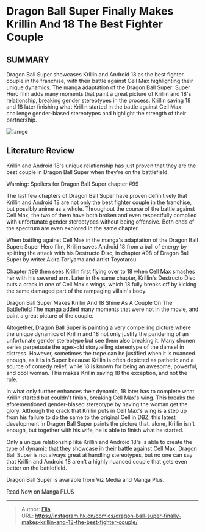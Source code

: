 # Dragon Ball Super Finally Makes Krillin And 18 The Best Fighter Couple


## SUMMARY 



  Dragon Ball Super showcases Krillin and Android 18 as the best fighter couple in the franchise, with their battle against Cell Max highlighting their unique dynamics.   The manga adaptation of the Dragon Ball Super: Super Hero film adds many moments that paint a great picture of Krillin and 18&#39;s relationship, breaking gender stereotypes in the process.   Krillin saving 18 and 18 later finishing what Krillin started in the battle against Cell Max challenge gender-biased stereotypes and highlight the strength of their partnership.  

![iamge](https://static1.srcdn.com/wordpress/wp-content/uploads/2018/02/Krillin-Android-18-Tournament-of-Power.jpg)

## Literature Review

Krillin and Android 18&#39;s unique relationship has just proven that they are the best couple in Dragon Ball Super when they&#39;re on the battlefield. 




Warning: Spoilers for Dragon Ball Super chapter #99




The last few chapters of Dragon Ball Super have proven definitively that Krillin and Android 18 are not only the best fighter couple in the franchise, but possibly anime as a whole. Throughout the course of the battle against Cell Max, the two of them have both broken and even respectfully complied with unfortunate gender stereotypes without being offensive. Both ends of the spectrum are even explored in the same chapter.

When battling against Cell Max in the manga&#39;s adaptation of the Dragon Ball Super: Super Hero film, Krillin saves Android 18 from a ball of energy by splitting the attack with his Destructo Disc, in chapter #98 of Dragon Ball Super by writer Akira Toriyama and artist Toyotarou.

          

Chapter #99 then sees Krillin first flying over to 18 when Cell Max smashes her with his severed arm. Later in the same chapter, Krillin&#39;s Destructo Disc puts a crack in one of Cell Max&#39;s wings, which 18 fully breaks off by kicking the same damaged part of the rampaging villain&#39;s body.





 Dragon Ball Super Makes Krillin And 18 Shine As A Couple On The Battlefield 
The manga added many moments that were not in the movie, and paint a great picture of the couple.
         

Altogether, Dragon Ball Super is painting a very compelling picture where the unique dynamics of Krillin and 18 not only justify the pandering of an unfortunate gender stereotype but see them also breaking it. Many shonen series perpetuate the ages-old storytelling stereotype of the damsel in distress. However, sometimes the trope can be justified when it is nuanced enough, as it is in Super because Krillin is often depicted as pathetic and a source of comedy relief, while 18 is known for being an awesome, powerful, and cool woman. This makes Krillin saving 18 the exception, and not the rule.

In what only further enhances their dynamic, 18 later has to complete what Krillin started but couldn&#39;t finish, breaking Cell Max&#39;s wing. This breaks the aforementioned gender-biased stereotype by having the woman get the glory. Although the crack that Krillin puts in Cell Max&#39;s wing is a step up from his failure to do the same to the original Cell in DBZ, this latest development in Dragon Ball Super paints the picture that, alone, Krillin isn&#39;t enough, but together with his wife, he is able to finish what he started.




          

Only a unique relationship like Krillin and Android 18&#39;s is able to create the type of dynamic that they showcase in their battle against Cell Max. Dragon Ball Super is not always great at handling stereotypes, but no one can say that Krillin and Android 18 aren&#39;t a highly nuanced couple that gets even better on the battlefield.

Dragon Ball Super is available from Viz Media and Manga Plus.

Read Now on Manga PLUS



---

> Author: [Ella](https://instagram.hk.cn/)  
> URL: https://instagram.hk.cn/comics/dragon-ball-super-finally-makes-krillin-and-18-the-best-fighter-couple/  

